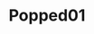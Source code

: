 ---
layout: default
category: bts
tags: ["Arduino","balloons"]
video: "https://player.vimeo.com/video/89852472?badge=0&amp;autopause=0&amp;player_id=0&amp;app_id=72231"
title: "Popped01"
thumbnail: "https://i.vimeocdn.com/video/468759359_295x166.jpg?r=pad"
---